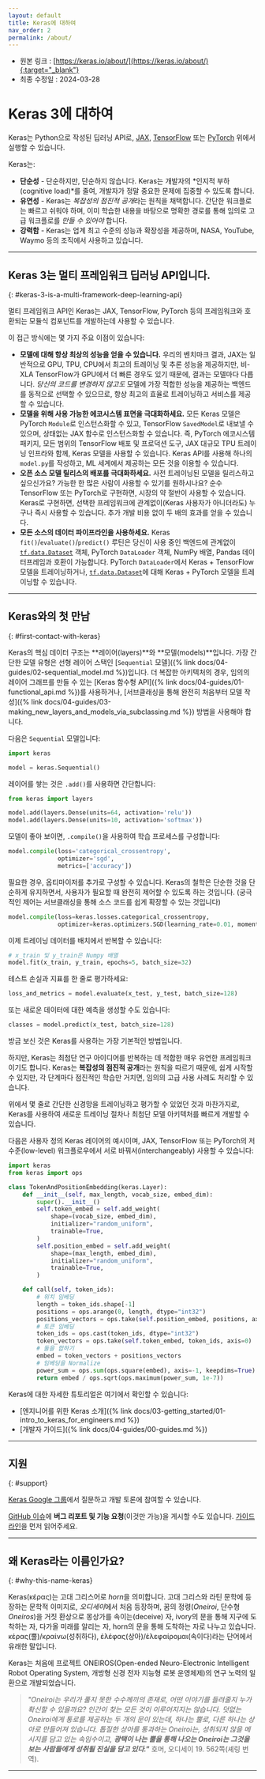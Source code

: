 ```yaml
---
layout: default
title: Keras에 대하여
nav_order: 2
permalink: /about/
---
```


* 원본 링크 : [https://keras.io/about/](https://keras.io/about/){:target="_blank"}
* 최종 수정일 : 2024-03-28

# Keras 3에 대하여
<!-- # About Keras 3 -->

Keras는 Python으로 작성된 딥러닝 API로, [JAX](https://jax.readthedocs.io/), [TensorFlow](https://github.com/tensorflow/tensorflow) 또는 [PyTorch](https://pytorch.org/) 위에서 실행할 수 있습니다.

Keras는:

- **단순성** - 단순하지만, 단순하지 않습니다. Keras는 개발자의 *인지적 부하(cognitive load)*를 줄여, 개발자가 정말 중요한 문제에 집중할 수 있도록 합니다.
- **유연성** - Keras는 *복잡성의 점진적 공개*라는 원칙을 채택합니다. 간단한 워크플로는 빠르고 쉬워야 하며, 이미 학습한 내용을 바탕으로 명확한 경로를 통해 임의로 고급 워크플로를 *만들 수 있어야* 합니다.
- **강력함** - Keras는 업계 최고 수준의 성능과 확장성을 제공하며, NASA, YouTube, Waymo 등의 조직에서 사용하고 있습니다.

----

## Keras 3는 멀티 프레임워크 딥러닝 API입니다.
{: #keras-3-is-a-multi-framework-deep-learning-api}
<!-- ## Keras 3 is a multi-framework deep learning API -->


멀티 프레임워크 API인 Keras는 JAX, TensorFlow, PyTorch 등의 프레임워크와 호환되는 모듈식 컴포넌트를 개발하는데 사용할 수 있습니다.

이 접근 방식에는 몇 가지 주요 이점이 있습니다:

- **모델에 대해 항상 최상의 성능을 얻을 수 있습니다.** 우리의 벤치마크 결과, JAX는 일반적으로 GPU, TPU, CPU에서 최고의 트레이닝 및 추론 성능을 제공하지만, 비-XLA TensorFlow가 GPU에서 더 빠른 경우도 있기 때문에, 결과는 모델마다 다릅니다. *당신의 코드를 변경하지 않고도* 모델에 가장 적합한 성능을 제공하는 백엔드를 동적으로 선택할 수 있으므로, 항상 최고의 효율로 트레이닝하고 서비스를 제공할 수 있습니다.
- **모델을 위해 사용 가능한 에코시스템 표면을 극대화하세요.** 모든 Keras 모델은 PyTorch `Module`로 인스턴스화할 수 있고, TensorFlow `SavedModel`로 내보낼 수 있으며, 상태없는 JAX 함수로 인스턴스화할 수 있습니다. 즉, PyTorch 에코시스템 패키지, 모든 범위의 TensorFlow 배포 및 프로덕션 도구, JAX 대규모 TPU 트레이닝 인프라와 함께, Keras 모델을 사용할 수 있습니다. Keras API를 사용해 하나의 `model.py`를 작성하고, ML 세계에서 제공하는 모든 것을 이용할 수 있습니다.
- **오픈 소스 모델 릴리스의 배포를 극대화하세요.** 사전 트레이닝된 모델을 릴리스하고 싶으신가요? 가능한 한 많은 사람이 사용할 수 있기를 원하시나요? 순수 TensorFlow 또는 PyTorch로 구현하면, 시장의 약 절반이 사용할 수 있습니다. Keras로 구현하면, 선택한 프레임워크에 관계없이(Keras 사용자가 아니더라도) 누구나 즉시 사용할 수 있습니다. 추가 개발 비용 없이 두 배의 효과를 얻을 수 있습니다.
- **모든 소스의 데이터 파이프라인을 사용하세요.** Keras `fit()`/`evaluate()`/`predict()` 루틴은 당신이 사용 중인 백엔드에 관계없이 [`tf.data.Dataset`](https://www.tensorflow.org/api_docs/python/tf/data/Dataset) 객체, PyTorch `DataLoader` 객체, NumPy 배열, Pandas 데이터프레임과 호환이 가능합니다. PyTorch `DataLoader`에서 Keras + TensorFlow 모델을 트레이닝하거나, [`tf.data.Dataset`](https://www.tensorflow.org/api_docs/python/tf/data/Dataset)에 대해 Keras + PyTorch 모델을 트레이닝할 수 있습니다.

----

## Keras와의 첫 만남
{: #first-contact-with-keras}
<!-- ## First contact with Keras -->

Keras의 핵심 데이터 구조는 **레이어(layers)**와 **모델(models)**입니다. 가장 간단한 모델 유형은 선형 레이어 스택인 [`Sequential` 모델]({% link docs/04-guides/02-sequential_model.md %})입니다. 더 복잡한 아키텍처의 경우, 임의의 레이어 그래프를 만들 수 있는 [Keras 함수형 API]({% link docs/04-guides/01-functional_api.md %})를 사용하거나, [서브클래싱을 통해 완전히 처음부터 모델 작성]({% link docs/04-guides/03-making_new_layers_and_models_via_subclassing.md %}) 방법을 사용해야 합니다.

다음은 `Sequential` 모델입니다:

```python
import keras

model = keras.Sequential()
```

레이어를 쌓는 것은 `.add()`를 사용하면 간단합니다:

```python
from keras import layers

model.add(layers.Dense(units=64, activation='relu'))
model.add(layers.Dense(units=10, activation='softmax'))
```

모델이 좋아 보이면, `.compile()`을 사용하여 학습 프로세스를 구성합니다:

```python
model.compile(loss='categorical_crossentropy',
              optimizer='sgd',
              metrics=['accuracy'])
```

필요한 경우, 옵티마이저를 추가로 구성할 수 있습니다. Keras의 철학은 단순한 것을 단순하게 유지하면서, 사용자가 필요할 때 완전히 제어할 수 있도록 하는 것입니다. (궁극적인 제어는 서브클래싱을 통해 소스 코드를 쉽게 확장할 수 있는 것입니다)

```python
model.compile(loss=keras.losses.categorical_crossentropy,
              optimizer=keras.optimizers.SGD(learning_rate=0.01, momentum=0.9, nesterov=True))
```

이제 트레이닝 데이터를 배치에서 반복할 수 있습니다:

```python
# x_train 및 y_train은 Numpy 배열
model.fit(x_train, y_train, epochs=5, batch_size=32)
```

테스트 손실과 지표를 한 줄로 평가하세요:

```python
loss_and_metrics = model.evaluate(x_test, y_test, batch_size=128)
```

또는 새로운 데이터에 대한 예측을 생성할 수도 있습니다:

```python
classes = model.predict(x_test, batch_size=128)
```

방금 보신 것은 Keras를 사용하는 가장 기본적인 방법입니다.

하지만, Keras는 최첨단 연구 아이디어를 반복하는 데 적합한 매우 유연한 프레임워크이기도 합니다. Keras는 **복잡성의 점진적 공개**라는 원칙을 따르기 때문에, 쉽게 시작할 수 있지만, 각 단계마다 점진적인 학습만 거치면, 임의의 고급 사용 사례도 처리할 수 있습니다.

위에서 몇 줄로 간단한 신경망을 트레이닝하고 평가할 수 있었던 것과 마찬가지로, Keras를 사용하여 새로운 트레이닝 절차나 최첨단 모델 아키텍처를 빠르게 개발할 수 있습니다.

다음은 사용자 정의 Keras 레이어의 예시이며, JAX, TensorFlow 또는 PyTorch의 저수준(low-level) 워크플로우에서 서로 바꿔서(interchangeably) 사용할 수 있습니다:

```python
import keras
from keras import ops

class TokenAndPositionEmbedding(keras.Layer):
    def __init__(self, max_length, vocab_size, embed_dim):
        super().__init__()
        self.token_embed = self.add_weight(
            shape=(vocab_size, embed_dim),
            initializer="random_uniform",
            trainable=True,
        )
        self.position_embed = self.add_weight(
            shape=(max_length, embed_dim),
            initializer="random_uniform",
            trainable=True,
        )

    def call(self, token_ids):
        # 위치 임베딩
        length = token_ids.shape[-1]
        positions = ops.arange(0, length, dtype="int32")
        positions_vectors = ops.take(self.position_embed, positions, axis=0)
        # 토큰 임베딩
        token_ids = ops.cast(token_ids, dtype="int32")
        token_vectors = ops.take(self.token_embed, token_ids, axis=0)
        # 둘을 합하기
        embed = token_vectors + positions_vectors
        # 임베딩을 Normalize
        power_sum = ops.sum(ops.square(embed), axis=-1, keepdims=True)
        return embed / ops.sqrt(ops.maximum(power_sum, 1e-7))
```

Keras에 대한 자세한 튜토리얼은 여기에서 확인할 수 있습니다:

- [엔지니어를 위한 Keras 소개]({% link docs/03-getting_started/01-intro_to_keras_for_engineers.md %})
- [개발자 가이드]({% link docs/04-guides/00-guides.md %})

----

## 지원
{: #support}
<!-- ## Support -->

[Keras Google 그룹](https://groups.google.com/forum/#!forum/keras-users)에서 질문하고 개발 토론에 참여할 수 있습니다.

[GitHub 이슈](https://github.com/keras-team/keras/issues)에 **버그 리포트 및 기능 요청**(이것만 가능)을 게시할 수도 있습니다. [가이드라인](https://github.com/keras-team/keras-io/blob/master/templates/contributing.md)을 먼저 읽어주세요.

----

## 왜 Keras라는 이름인가요?
{: #why-this-name-keras}
<!-- ## Why this name, Keras? -->

Keras(κέρας)는 고대 그리스어로 *horn*을 의미합니다. 고대 그리스와 라틴 문학에 등장하는 문학적 이미지로, *오디세이*에서 처음 등장하며, 꿈의 정령(*Oneiroi*, 단수형 *Oneiros*)을 거짓 환상으로 몽상가를 속이는(deceive) 자, ivory의 문을 통해 지구에 도착하는 자, 다가올 미래를 알리는 자, horn의 문을 통해 도착하는 자로 나누고 있습니다. κέρας(뿔)/κραίνω(성취하다), ἐλέφας(상아)/ἐλεφαίρομαι(속이다)라는 단어에서 유래한 말입니다.

Keras는 처음에 프로젝트 ONEIROS(Open-ended Neuro-Electronic Intelligent Robot Operating System, 개방형 신경 전자 지능형 로봇 운영체제)의 연구 노력의 일환으로 개발되었습니다.

> *"Oneiroi는 우리가 풀지 못한 수수께끼의 존재로, 어떤 이야기를 들려줄지 누가 확신할 수 있을까요? 인간이 찾는 모든 것이 이루어지지는 않습니다. 덧없는 Oneiroi에게 통로를 제공하는 두 개의 문이 있는데, 하나는 뿔로, 다른 하나는 상아로 만들어져 있습니다. 톱질한 상아를 통과하는 Oneiroi는, 성취되지 않을 메시지를 담고 있는 속임수이고, **광택이 나는 뿔을 통해 나오는 Oneiroi는 그것을 보는 사람들에게 성취될 진실을 담고 있다."*** 호머, 오디세이 19. 562쪽(셰링 번역).

----

[Just the Docs]: https://just-the-docs.github.io/just-the-docs/
[GitHub Pages]: https://docs.github.com/en/pages
[README]: https://github.com/just-the-docs/just-the-docs-template/blob/main/README.md
[Jekyll]: https://jekyllrb.com
[GitHub Pages / Actions workflow]: https://github.blog/changelog/2022-07-27-github-pages-custom-github-actions-workflows-beta/
[use this template]: https://github.com/just-the-docs/just-the-docs-template/generate
